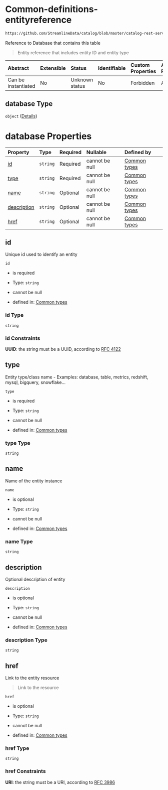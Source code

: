 # Common-definitions-entityreference

```txt
https://github.com/StreamlineData/catalog/blob/master/catalog-rest-service/src/main/resources/json/schema/entity/data/table.json#/properties/database
```

Reference to Database that contains this table

> Entity reference that includes entity ID and entity type

| Abstract            | Extensible | Status         | Identifiable | Custom Properties | Additional Properties | Access Restrictions | Defined In                                                          |
| :------------------ | :--------- | :------------- | :----------- | :---------------- | :-------------------- | :------------------ | :------------------------------------------------------------------ |
| Can be instantiated | No         | Unknown status | No           | Forbidden         | Allowed               | none                | [table.json*](https://github.com/StreamlineData/catalog/blob/master/catalog-rest-service/src/main/resources/json/schema/entity/data/table.json "open original schema") |

## database Type

`object` ([Details](../../Types/Common/common-definitions-entityreference.md))

# database Properties

| Property                    | Type     | Required | Nullable       | Defined by                                                                                                                                                                                                                                                    |
| :-------------------------- | :------- | :------- | :------------- | :------------------------------------------------------------------------------------------------------------------------------------------------------------------------------------------------------------------------------------------------------------ |
| [id](#id)                   | `string` | Required | cannot be null | [Common types](../../Types/Common/common-definitions-uuid.md "https://github.com/StreamlineData/catalog/blob/master/catalog-rest-service/src/main/resources/json/schema/type/common.json#/definitions/entityReference/properties/id")                                            |
| [type](#type)               | `string` | Required | cannot be null | [Common types](common-definitions-entityreference-properties-type.md "https://github.com/StreamlineData/catalog/blob/master/catalog-rest-service/src/main/resources/json/schema/type/common.json#/definitions/entityReference/properties/type")               |
| [name](#name)               | `string` | Optional | cannot be null | [Common types](common-definitions-entityreference-properties-name.md "https://github.com/StreamlineData/catalog/blob/master/catalog-rest-service/src/main/resources/json/schema/type/common.json#/definitions/entityReference/properties/name")               |
| [description](#description) | `string` | Optional | cannot be null | [Common types](common-definitions-entityreference-properties-description.md "https://github.com/StreamlineData/catalog/blob/master/catalog-rest-service/src/main/resources/json/schema/type/common.json#/definitions/entityReference/properties/description") |
| [href](#href)               | `string` | Optional | cannot be null | [Common types](../../Types/Common/common-definitions-href.md "https://github.com/StreamlineData/catalog/blob/master/catalog-rest-service/src/main/resources/json/schema/type/common.json#/definitions/entityReference/properties/href")                                          |

## id

Unique id used to identify an entity

`id`

*   is required

*   Type: `string`

*   cannot be null

*   defined in: [Common types](../../Types/Common/common-definitions-uuid.md "https://github.com/StreamlineData/catalog/blob/master/catalog-rest-service/src/main/resources/json/schema/type/common.json#/definitions/entityReference/properties/id")

### id Type

`string`

### id Constraints

**UUID**: the string must be a UUID, according to [RFC 4122](https://tools.ietf.org/html/rfc4122 "check the specification")

## type

Entity type/class name - Examples: database, table, metrics, redshift, mysql, bigquery, snowflake...

`type`

*   is required

*   Type: `string`

*   cannot be null

*   defined in: [Common types](common-definitions-entityreference-properties-type.md "https://github.com/StreamlineData/catalog/blob/master/catalog-rest-service/src/main/resources/json/schema/type/common.json#/definitions/entityReference/properties/type")

### type Type

`string`

## name

Name of the entity instance

`name`

*   is optional

*   Type: `string`

*   cannot be null

*   defined in: [Common types](common-definitions-entityreference-properties-name.md "https://github.com/StreamlineData/catalog/blob/master/catalog-rest-service/src/main/resources/json/schema/type/common.json#/definitions/entityReference/properties/name")

### name Type

`string`

## description

Optional description of entity

`description`

*   is optional

*   Type: `string`

*   cannot be null

*   defined in: [Common types](common-definitions-entityreference-properties-description.md "https://github.com/StreamlineData/catalog/blob/master/catalog-rest-service/src/main/resources/json/schema/type/common.json#/definitions/entityReference/properties/description")

### description Type

`string`

## href

Link to the entity resource

> Link to the resource

`href`

*   is optional

*   Type: `string`

*   cannot be null

*   defined in: [Common types](../../Types/Common/common-definitions-href.md "https://github.com/StreamlineData/catalog/blob/master/catalog-rest-service/src/main/resources/json/schema/type/common.json#/definitions/entityReference/properties/href")

### href Type

`string`

### href Constraints

**URI**: the string must be a URI, according to [RFC 3986](https://tools.ietf.org/html/rfc3986 "check the specification")
